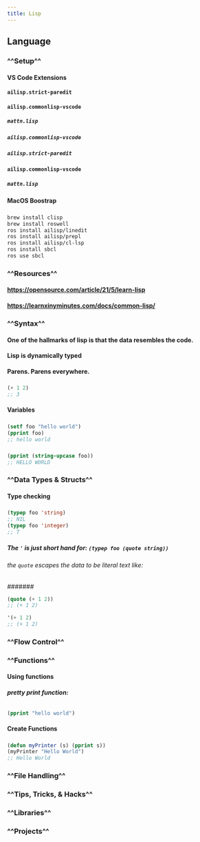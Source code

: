 ```yaml
---
title: Lisp
---
```


## **Language**
### ^^Setup^^
#### VS Code Extensions
#### `ailisp.strict-paredit`
#### `ailisp.commonlisp-vscode`
##### `mattn.lisp`
##### `ailisp.commonlisp-vscode`
##### `ailisp.strict-paredit`
#### `ailisp.commonlisp-vscode`
##### `mattn.lisp`
#### MacOS Boostrap
##### 
```bash
brew install clisp
brew install roswell
ros install ailisp/linedit
ros install ailisp/prepl
ros install ailisp/cl-lsp
ros install sbcl
ros use sbcl
```
### ^^Resources^^
#### https://opensource.com/article/21/5/learn-lisp
#### https://learnxinyminutes.com/docs/common-lisp/
### ^^Syntax^^
#### One of the hallmarks of lisp is that the data resembles the code.
#### Lisp is dynamically typed
#### Parens. Parens everywhere.
#####
```lisp
(+ 1 2)
;; 3
```
#### Variables
#####
```lisp
(setf foo "hello world")
(pprint foo)
;; hello world
```
##### 
```lisp
(pprint (string-upcase foo))
;; HELLO WORLD
```
### ^^Data Types & Structs^^
#### Type checking
#####
```lisp
(typep foo 'string)
;; NIL
(typep foo 'integer)
;; T
```
##### The `'` is just short hand for: `(typep foo (quote string))`
###### the `quote` escapes the data to be literal text like:
####### 
```lisp
(quote (+ 1 2))
;; (+ 1 2)

'(+ 1 2)
;; (+ 1 2)
```
### ^^Flow Control^^
### ^^Functions^^
#### Using functions
##### pretty print function:
######
```lisp
(pprint "hello world")
```
#### Create Functions
##### 
```lisp
(defun myPrinter (s) (pprint s))
(myPrinter "Hello World")
;; Hello World
```
### ^^File Handling^^
### ^^Tips, Tricks, & Hacks^^
### ^^Libraries^^
### ^^Projects^^

##
